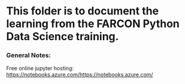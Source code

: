 # This folder is to document the learning from the FARCON Python Data Science training.

### General Notes:
Free online jupyter hosting: https://notebooks.azure.com/https://notebooks.azure.com/

#


